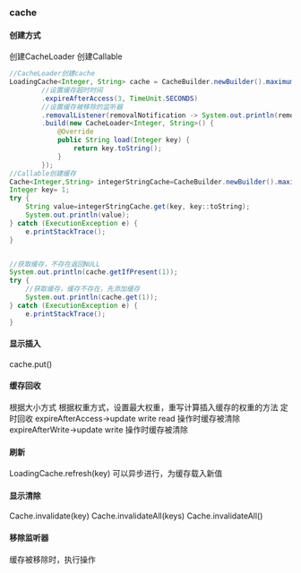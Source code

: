 ### cache
#### 创建方式
创建CacheLoader
创建Callable

```java
//CacheLoader创建cache
LoadingCache<Integer, String> cache = CacheBuilder.newBuilder().maximumSize(2)
        //设置缓存超时时间
        .expireAfterAccess(3, TimeUnit.SECONDS)
        //设置缓存被移除的监听器
        .removalListener(removalNotification -> System.out.println(removalNotification.getValue().toString()+removalNotification.getCause()))
        .build(new CacheLoader<Integer, String>() {
            @Override
            public String load(Integer key) {
                return key.toString();
            }
        });
//Callable创建缓存
Cache<Integer,String> integerStringCache=CacheBuilder.newBuilder().maximumSize(2).build();
Integer key= 1;
try {
    String value=integerStringCache.get(key, key::toString);
    System.out.println(value);
} catch (ExecutionException e) {
    e.printStackTrace();
}


//获取缓存，不存在返回NULL
System.out.println(cache.getIfPresent(1));
try {
    //获取缓存，缓存不存在，先添加缓存
    System.out.println(cache.get(1));
} catch (ExecutionException e) {
    e.printStackTrace();
}
```
#### 显示插入
cache.put()

#### 缓存回收
根据大小方式
根据权重方式，设置最大权重，重写计算插入缓存的权重的方法
定时回收   expireAfterAccess->update write read 操作时缓存被清除
           expireAfterWrite->update write 操作时缓存被清除
#### 刷新
LoadingCache.refresh(key)  可以异步进行，为缓存载入新值      
#### 显示清除
Cache.invalidate(key)
Cache.invalidateAll(keys)
Cache.invalidateAll()

#### 移除监听器
缓存被移除时，执行操作
